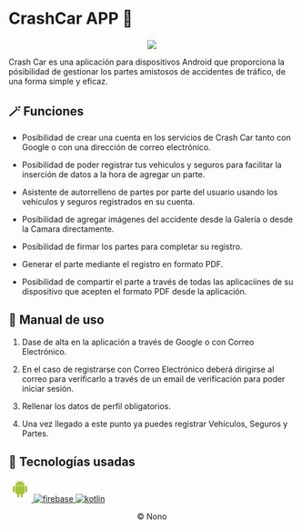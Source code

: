 <h1> CrashCar APP 📱 </h1> 

<p align="center">
<img align="center" src="https://i.imgur.com/Bp9zIHO.png" />
</p>

Crash Car es una aplicación para dispositivos Android que proporciona la pósibilidad de gestionar los partes amistosos de accidentes de tráfico, de una forma simple y eficaz.

## 🪄 Funciones
- Posibilidad de crear una cuenta en los servicios de Crash Car tanto con Google o con una dirección de correo electrónico.

- Posibilidad de poder registrar tus vehiculos y seguros para facilitar la inserción de datos a la hora de agregar un parte.

- Asistente de autorrelleno de partes por parte del usuario usando los vehiculos y seguros registrados en su cuenta.

- Posibilidad de agregar imágenes del accidente desde la Galería o desde la Camara directamente.

- Posibilidad de firmar los partes para completar su registro.

- Generar el parte mediante el registro en formato PDF.

- Posibilidad de compartir el parte a través de todas las aplicaciines de su dispositivo que acepten el formato PDF desde la aplicación.

## 📖 Manual de uso
1. Dase de alta en la aplicación a través de Google  o con Correo Electrónico.

2. En el caso de registrarse con Correo Electrónico deberá dirigirse al correo para verificarlo a través de un email de verificación para poder iniciar sesión.

3. Rellenar los datos de perfil obligatorios.

4. Una vez llegado a este punto ya puedes registrar Vehículos, Seguros y Partes.

## 🔧 Tecnologías usadas
<p align="left"> <a href="https://developer.android.com" target="_blank" rel="noreferrer"> <img src="https://raw.githubusercontent.com/devicons/devicon/master/icons/android/android-original-wordmark.svg" alt="android" width="40" height="40"/> </a>   <a href="https://firebase.google.com/" target="_blank" rel="noreferrer"> <img src="https://www.vectorlogo.zone/logos/firebase/firebase-icon.svg" alt="firebase" width="40" height="40"/> </a>   <a href="https://kotlinlang.org" target="_blank" rel="noreferrer"> <img src="https://www.vectorlogo.zone/logos/kotlinlang/kotlinlang-icon.svg" alt="kotlin" width="40" height="40"/> </a> 



<p align="center">
&copy; Nono
</p>
